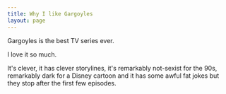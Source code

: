 ```yaml
---
title: Why I like Gargoyles
layout: page
---
```

Gargoyles is the best TV series ever.

I love it so much.

It's clever, it has clever storylines, it's remarkably not-sexist for the 90s, remarkably dark for a Disney cartoon and it has some awful fat jokes but they stop after the first few episodes.
